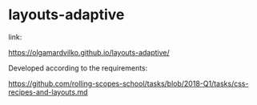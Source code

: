 # layouts-adaptive

link:

https://olgamardvilko.github.io/layouts-adaptive/


Developed according to the requirements:

https://github.com/rolling-scopes-school/tasks/blob/2018-Q1/tasks/css-recipes-and-layouts.md